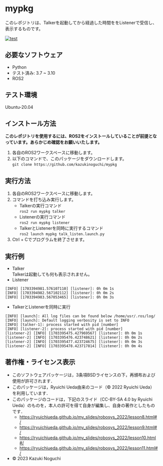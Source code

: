 # mypkg
このレポジトリは、Talkerを起動してから経過した時間ををListenerで受信し、表示するものです。

[![test](https://github.com/kazukinoguchi/mypkg/actions/workflows/test.yml/badge.svg)](https://github.com/kazukinoguchi/mypkg/actions/workflows/test.yml)

## 必要なソフトウェア
* Python
 * テスト済み: 3.7 ~ 3.10
* ROS2

## テスト環境
Ubuntu-20.04

## インストール方法
**このレポジトリを使用するには、ROS2をインストールしていることが前提となっています。あらかじめ確認をお願いいたします。**
1. 各自のROS2ワークスペースに移動します。
1. 以下のコマンドで、このパッケージをダウンロードします。  
`git clone https://github.com/kazukinoguchi/mypkg`

## 実行方法
1. 各自のROS2ワークスペースに移動します。
1. コマンドを打ち込み実行します。
   * Talkerの実行コマンド  
   `ros2 run mypkg talker`  
   * Listenerの実行コマンド  
   `ros2 run mypkg listener`  
   * TalkerとListenerを同時に実行するコマンド  
   `ros2 launch mypkg talk_listen.launch.py`  
1. Ctrl + Cでプログラムを終了させます。

## 実行例
* Talker  
Talkerは起動しても何も表示されません。  
* Listener  
```
[INFO] [1703394981.576107110] [listener]: 0h 0m 1s
[INFO] [1703394982.567102112] [listener]: 0h 0m 2s
[INFO] [1703394983.567053465] [listener]: 0h 0m 3s
```
* TalkerとListenerを同時に実行
```
[INFO] [launch]: All log files can be found below /home/usr/.ros/log/
[INFO] [launch]: Default logging verbosity is set to INFO
[INFO] [talker-1]: process started with pid [number]
[INFO] [listener-2]: process started with pid [number]
[listener-2] [INFO] [1703395475.427969567] [listener]: 0h 0m 1s
[listener-2] [INFO] [1703395476.423748621] [listener]: 0h 0m 2s
[listener-2] [INFO] [1703395477.423724675] [listener]: 0h 0m 3s
[listener-2] [INFO] [1703395478.423717814] [listener]: 0h 0m 4s
```
## 著作権・ライセンス表示
* このソフトウェアパッケージは，3条項BSDライセンスの下，再頒布および使用が許可されます．
* このパッケージは，Ryuichi Ueda由来のコード（© 2022 Ryuichi Ueda）を利用しています．
* このパッケージのコードは，下記のスライド（CC-BY-SA 4.0 by Ryuichi Ueda）のものを，本人の許可を得て自身が編集し、自身の著作としたものです．
    * https://ryuichiueda.github.io/my_slides/robosys_2022/lesson8.html#/
    * https://ryuichiueda.github.io/my_slides/robosys_2022/lesson9.html#/
    * https://ryuichiueda.github.io/my_slides/robosys_2022/lesson10.html#/
    * https://ryuichiueda.github.io/my_slides/robosys_2022/lesson11.html#/
* © 2023 Kazuki Noguchi
